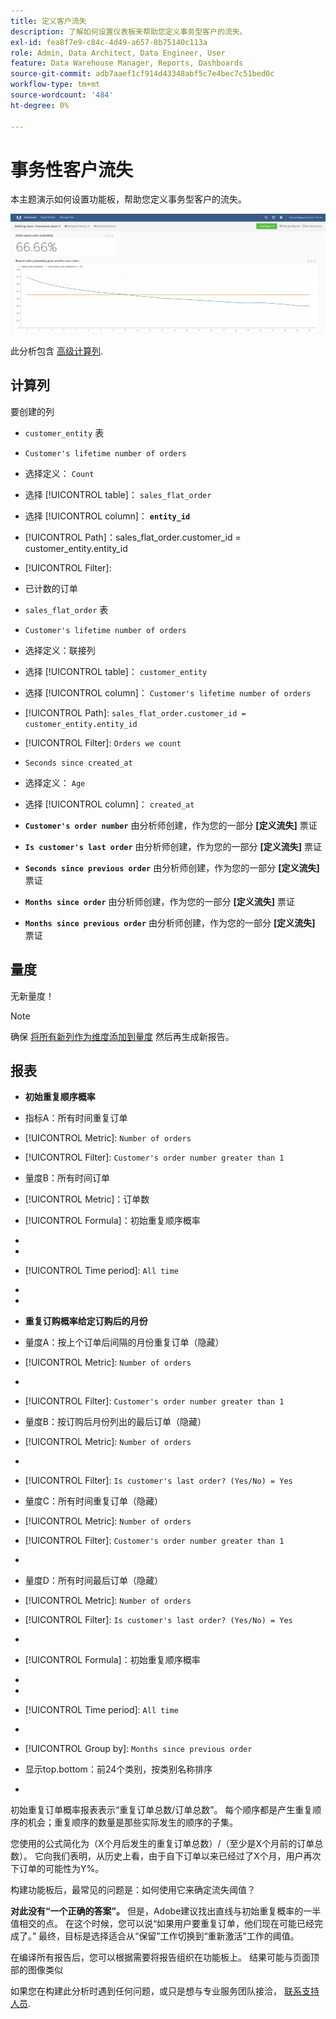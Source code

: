 ```yaml
---
title: 定义客户流失
description: 了解如何设置仪表板来帮助您定义事务型客户的流失。
exl-id: fea8f7e9-c84c-4d49-a657-8b75140c113a
role: Admin, Data Architect, Data Engineer, User
feature: Data Warehouse Manager, Reports, Dashboards
source-git-commit: adb7aaef1cf914d43348abf5c7e4bec7c51bed0c
workflow-type: tm+mt
source-wordcount: '484'
ht-degree: 0%

---
```


# 事务性客户流失

本主题演示如何设置功能板，帮助您定义事务型客户的流失。

![](../../assets/churn-deashboard.png)

此分析包含 [高级计算列](../data-warehouse-mgr/adv-calc-columns.md).

## 计算列

要创建的列

* `customer_entity` 表
* `Customer's lifetime number of orders`
* 选择定义： `Count`
* 选择 [!UICONTROL table]： `sales_flat_order`
* 选择 [!UICONTROL column]： **`entity_id`**
* [!UICONTROL Path]：sales_flat_order.customer_id = customer_entity.entity_id
* [!UICONTROL Filter]:
* 已计数的订单

* `sales_flat_order` 表
* `Customer's lifetime number of orders`
* 选择定义：联接列
* 选择 [!UICONTROL table]： `customer_entity`
* 选择 [!UICONTROL column]： `Customer's lifetime number of orders`
* [!UICONTROL Path]: `sales_flat_order.customer_id = customer_entity.entity_id`
* [!UICONTROL Filter]: `Orders we count`

* `Seconds since created_at`
* 选择定义： `Age`
* 选择 [!UICONTROL column]： `created_at`

* **`Customer's order number`** 由分析师创建，作为您的一部分 **[定义流失]** 票证
* **`Is customer's last order`** 由分析师创建，作为您的一部分 **[定义流失]** 票证
* **`Seconds since previous order`** 由分析师创建，作为您的一部分 **[定义流失]** 票证
* **`Months since order`** 由分析师创建，作为您的一部分 **[定义流失]** 票证
* **`Months since previous order`** 由分析师创建，作为您的一部分 **[定义流失]** 票证

## 量度

无新量度！

>[!NOTE]
>
>确保 [将所有新列作为维度添加到量度](../data-warehouse-mgr/manage-data-dimensions-metrics.md) 然后再生成新报告。

## 报表

* **初始重复顺序概率**
* 指标A：所有时间重复订单
* [!UICONTROL Metric]: `Number of orders`
* [!UICONTROL Filter]: `Customer's order number greater than 1`

* 量度B：所有时间订单
* [!UICONTROL Metric]：订单数

* [!UICONTROL Formula]：初始重复顺序概率
* 
  [！UICONTROL公式]: `A/B`
* 
  [!UICONTROL Format]: `Percent`

* [!UICONTROL Time period]: `All time`
* 
  [!UICONTROL Interval]: `None`
* 
  [!UICONTROL Chart type]: `Scalar`

* **重复订购概率给定订购后的月份**
* 量度A：按上个订单后间隔的月份重复订单（隐藏）
* [!UICONTROL Metric]: `Number of orders`
* 
  [!UICONTROL Perspective]: `Cumulative`
* [!UICONTROL Filter]: `Customer's order number greater than 1`

* 量度B：按订购后月份列出的最后订单（隐藏）
* [!UICONTROL Metric]: `Number of orders`
* 
  [!UICONTROL Perspective]: `Cumulative`
* [!UICONTROL Filter]: `Is customer's last order? (Yes/No) = Yes`

* 量度C：所有时间重复订单（隐藏）
* [!UICONTROL Metric]: `Number of orders`
* [!UICONTROL Filter]: `Customer's order number greater than 1`

* 
  [！UICONTROL分组依据]: `Independent`

* 量度D：所有时间最后订单（隐藏）
* [!UICONTROL Metric]: `Number of orders`
* [!UICONTROL Filter]: `Is customer's last order? (Yes/No) = Yes`

* 
  [！UICONTROL分组依据]: `Independent`

* [!UICONTROL Formula]：初始重复顺序概率
* 
  [！UICONTROL公式]: `(C-A)/(C+D-A-B)`
* 
  [!UICONTROL Format]: `Percent`

* [!UICONTROL Time period]: `All time`
* 
  [!UICONTROL Interval]: `None`
* [!UICONTROL Group by]: `Months since previous order`
* 显示top.bottom：前24个类别，按类别名称排序

* 
  [!UICONTROL Chart type]: `Line`

初始重复订单概率报表表示“重复订单总数/订单总数”。 每个顺序都是产生重复顺序的机会；重复顺序的数量是那些实际发生的顺序的子集。

您使用的公式简化为（X个月后发生的重复订单总数）/（至少是X个月前的订单总数）。 它向我们表明，从历史上看，由于自下订单以来已经过了X个月，用户再次下订单的可能性为Y%。

构建功能板后，最常见的问题是：如何使用它来确定流失阈值？

**对此没有“一个正确的答案”。** 但是，Adobe建议找出直线与初始重复概率的一半值相交的点。 在这个时候，您可以说“如果用户要重复订单，他们现在可能已经完成了。” 最终，目标是选择适合从“保留”工作切换到“重新激活”工作的阈值。

在编译所有报告后，您可以根据需要将报告组织在功能板上。 结果可能与页面顶部的图像类似

如果您在构建此分析时遇到任何问题，或只是想与专业服务团队接洽， [联系支持人员](https://experienceleague.adobe.com/docs/commerce-knowledge-base/kb/troubleshooting/miscellaneous/mbi-service-policies.html).
